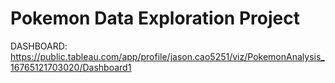 # Pokemon Data Exploration Project

DASHBOARD: https://public.tableau.com/app/profile/jason.cao5251/viz/PokemonAnalysis_16765121703020/Dashboard1

